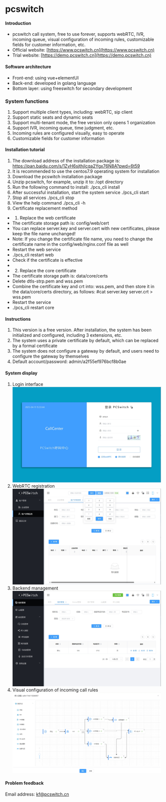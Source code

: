 # pcswitch

#### Introduction

- pcswitch call system, free to use forever, supports webRTC, IVR, incoming queue, visual configuration of incoming rules, customizable fields for customer information, etc.
- Official website: [https://www.pcswitch.cn](https://www.pcswitch.cn)
- Trial website: [https://demo.pcswitch.cn](https://demo.pcswitch.cn)

#### Software architecture

- Front-end: using vue+elementUI
- Back-end: developed in golang language
- Bottom layer: using freeswitch for secondary development

### System functions
1. Support multiple client types, including: webRTC, sip client
2. Support static seats and dynamic seats
3. Support multi-tenant mode, the free version only opens 1 organization
4. Support IVR, incoming queue, time judgment, etc.
5. Incoming rules are configured visually, easy to operate
6. Customizable fields for customer information

#### Installation tutorial
1. The download address of the installation package is: https://pan.baidu.com/s/1ZvH6sjthjIcqa2Ygx76N8A?pwd=6t59
2. It is recommended to use the centos7.9 operating system for installation
3. Download the pcswitch installation package
4. Unzip pcswitch, for example, unzip it to: /opt directory
5. Run the following command to install:
./pcs_cli install
6. After successful installation, start the system service
./pcs_cli start
7. Stop all services
./pcs_cli stop
8. View the help command
./pcs_cli -h
9. Certificate replacement method

- 1) Replace the web certificate
- The certificate storage path is: config/web/cert
- You can replace server.key and server.cert with new certificates, please keep the file name unchanged!
- Note: If you change the certificate file name, you need to change the certificate name in the config/web/nginx.conf file as well
- Restart the web service
- ./pcs_cli restart web
- Check if the certificate is effective
-
- 2) Replace the core certificate
- The certificate storage path is: data/core/certs
- Delete dtls-strp.pem and wss.pem
- Combine the certificate key and crt into: wss.pem, and then store it in the data/core/certs directory, as follows:
#cat server.key server.crt > wss.pem
- Restart the service
- ./pcs_cli restart core

#### Instructions

1. This version is a free version. After installation, the system has been initialized and configured, including 3 extensions, etc.
2. The system uses a private certificate by default, which can be replaced by a formal certificate
3. The system does not configure a gateway by default, and users need to configure the gateway by themselves
4. Default account/password: admin/a2f55ef976bcf8b0ae

#### System display
1. Login interface
![Enter image description](images/20250411153349.png)
2. WebRTC registration
![Enter image description](images/20250411153431.png)
3. Backend management
![Enter image description](images/20250411153513.png)
4. Visual configuration of incoming call rules
![Enter image description](images/20250411153535.png)

#### Problem feedback
Email address: kf@pcswitch.cn